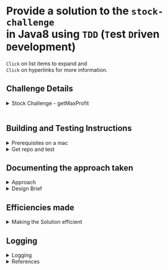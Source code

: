 # Provide a solution to the `stock-challenge`<br/> in Java8 using `TDD` (`T`est `D`riven `D`evelopment)

`Click` on list items to expand and<br/>
`Click` on hyperlinks for more information.

## Challenge Details

<details><summary>Stock Challenge - getMaxProfit</summary>
<br/>
This technical challenge is as much about clean, simple solution and code as it is about problem solving.
<br/>
<br/>
Suppose we could access yesterday's stock prices as a list, where:
<br/>
<br/>
The indices are the time in minutes past trade opening time, which was 10:00am local time.
The values are the price in dollars of the stock at that time.

So if the stock cost `$5` at `11:00am`, `stock_prices_yesterday[60] = 5`.

<br/>
Write an efficient function that takes an array of stock prices and returns the best profit could have been made from 1 purchase and 1 sale of 1 stock.

For example:

```java
int[] stockPrices = {10, 7, 5, 8, 11, 9};

Assert.assertEquals (6, getMaxProfit(stockPrices)); // returns 6 (buy at $5 sell at $11)
```

You must buy before you sell. You may not buy and sell in the same time step (at least 1 minute must pass).

Expectations

- Implement a solution in Java.
- Prove it works by creating unit tests that test the possible scenarios that the numbers could present.
- Include any comments that you think will be relevant to provide any context around the approach taken / solution developed.

</details>
<br/>

## Building and Testing Instructions

<details><summary>Prerequisites on a mac</summary>
<br/>

- Java 8 sdk
- Maven 3

```bash
$ java -version
java version "1.8.0_251"
Java(TM) SE Runtime Environment (build 1.8.0_251-b08)
Java HotSpot(TM) 64-Bit Server VM (build 25.251-b08, mixed mode)

$ export JAVA_HOME=`/usr/libexec/java_home -v "1.8*"`

$ mvn -v
Apache Maven 3.6.3 (cecedd343002696d0abb50b32b541b8a6ba2883f)
Maven home: /usr/local/Cellar/maven/3.6.3_1/libexec
Java version: 1.8.0_261, vendor: Oracle Corporation, runtime: /Library/Java/JavaVirtualMachines/jdk1.8.0_261.jdk/Contents/Home/jre
Default locale: en_AU, platform encoding: UTF-8
OS name: "mac os x", version: "10.15.4", arch: "x86_64", family: "mac"
```

- References
  - [Download latest java 8 sdk (jdk-8u261-macosx-x64.dmg)](https://www.oracle.com/au/java/technologies/javase/javase-jdk8-downloads.html)
  - [Installing Apache Maven](https://maven.apache.org/install.html)

</details>

<details><summary>Get repo and test</summary>

- Clone repository
- Maven package to build, package and test

```bash
$ git clone https://github.com/shawfire/stock-challenge.git

$ cd stock-challenge

$ mvn test
[INFO] Scanning for projects...
[INFO]
[INFO] ----------------< net.shawfire.stocks:stock-challenge >-----------------
[INFO] Building stock-challenge 1.0
[INFO] --------------------------------[ jar ]---------------------------------
[INFO]
[INFO] --- maven-resources-plugin:2.6:resources (default-resources) @ stock-challenge ---
[INFO] Using 'UTF-8' encoding to copy filtered resources.
[INFO] Copying 2 resources
[INFO]
[INFO] --- maven-compiler-plugin:3.8.1:compile (default-compile) @ stock-challenge ---
[INFO] Nothing to compile - all classes are up to date
[INFO]
[INFO] --- maven-resources-plugin:2.6:testResources (default-testResources) @ stock-challenge ---
[INFO] Using 'UTF-8' encoding to copy filtered resources.
[INFO] Copying 2 resources
[INFO]
[INFO] --- maven-compiler-plugin:3.8.1:testCompile (default-testCompile) @ stock-challenge ---
[INFO] Nothing to compile - all classes are up to date
[INFO]
[INFO] --- maven-surefire-plugin:2.12.4:test (default-test) @ stock-challenge ---
[INFO] Surefire report directory: /Users/johnshaw/dev/stock-challenge/target/surefire-reports

-------------------------------------------------------
 T E S T S
-------------------------------------------------------
Running net.shawfire.stocks.StockUtilsTest
getMaxProfit time for 1000 calls of 360 data set: 0.042877489 seconds
0    [main] INFO  net.shawfire.stocks.StockUtils  - getMaxProfit([10, 7, 5, 8, 11, 9])
0    [main] INFO  net.shawfire.stocks.StockUtils  - getMaxProfit buy[2]: 5, sell[4] : 11, maxProfit: 6
getMaxProfit time for 0.1M data set: PT0.004254S
16   [main] INFO  net.shawfire.stocks.StockUtils  - getMaxProfit([2, 2, 3, 2, 3, 15, 41, 23, 44, 44, 42, 1, 44])
16   [main] INFO  net.shawfire.stocks.StockUtils  - getMaxProfit buy[3]: 2, sell[12] : 44, maxProfit: 42
17   [main] INFO  net.shawfire.stocks.StockUtils  - getMaxProfit([2, 1, 3, 2, 3])
17   [main] INFO  net.shawfire.stocks.StockUtils  - getMaxProfit buy[1]: 1, sell[4] : 3, maxProfit: 2
18   [main] INFO  net.shawfire.stocks.StockUtils  - getMaxProfit([10, 7, 5])
18   [main] INFO  net.shawfire.stocks.StockUtils  - getMaxProfit buy[0]: 10, sell[2] : 5, maxProfit: -5
18   [main] INFO  net.shawfire.stocks.StockUtils  - getMaxProfit([1, 2, 3, 3])
18   [main] INFO  net.shawfire.stocks.StockUtils  - getMaxProfit buy[0]: 1, sell[3] : 3, maxProfit: 2
19   [main] INFO  net.shawfire.stocks.StockUtils  - getMaxProfit([1, 2, 3, 4])
19   [main] INFO  net.shawfire.stocks.StockUtils  - getMaxProfit buy[0]: 1, sell[3] : 4, maxProfit: 3
19   [main] INFO  net.shawfire.stocks.StockUtils  - getMaxProfit([10, 7, 5, 8])
20   [main] INFO  net.shawfire.stocks.StockUtils  - getMaxProfit buy[1]: 7, sell[3] : 8, maxProfit: 1
20   [main] INFO  net.shawfire.stocks.StockUtils  - getMaxProfit([0, 7])
20   [main] ERROR net.shawfire.stocks.StockUtils  - There must be at least three elements in the array in order to calculate a profit.
22   [main] INFO  net.shawfire.stocks.StockUtils  - getMaxProfit([488, 59, 103, 412, 82, 483, 236, 171, 289, 303, 196, 341, 486, 322, 362, 136, 113, 146, 247, 41, 222, 106, 32, 477, 420, 215, 284, 299, 339, 493, 306, 128, 351, 481, 158, 333, 4, 486, 407, 258, 42, 94, 59, 104, 375, 253, 381, 239, 56, 257, 26, 9, 105, 255, 410, 37, 475, 464, 262, 334, 53, 94, 107, 475, 281, 85, 165, 472, 405, 105, 300, 434, 299, 388, 137, 21, 35, 365, 406, 170, 90, 221, 337, 34, 64, 386, 140, 79, 321, 200, 178, 273, 195, 410, 404, 329, 243, 373, 493, 496, 29, 343, 366, 448, 51, 450, 418, 381, 193, 472, 321, 26, 18, 336, 168, 349, 235, 257, 74, 379, 421, 292, 499, 168, 362, 117, 218, 92, 398, 211, 287, 326, 240, 214, 275, 8, 12, 94, 270, 316, 159, 427, 331, 364, 396, 453, 124, 72, 56, 275, 379, 377, 29, 485, 177, 437, 433, 206, 257, 220, 247, 491, 178, 174, 416, 289, 140, 468, 284, 123, 179, 125, 254, 457, 226, 171, 233, 196, 196, 301, 231, 96, 325, 413, 422, 404, 450, 247, 62, 376, 233, 249, 385, 407, 114, 209, 485, 371, 361, 125, 156, 389, 115, 218, 372, 113, 251, 443, 311, 306, 154, 348, 321, 368, 190, 102, 252, 175, 267, 18, 303, 50, 304, 439, 396, 363, 322, 347, 70, 293, 105, 156, 15, 482, 20, 187, 163, 349, 118, 400, 140, 111, 73, 88, 460, 87, 301, 320, 29, 182, 342, 63, 356, 15, 140, 52, 360, 7, 382, 165, 274, 337, 399, 171, 395, 45, 423, 2, 344, 227, 130, 320, 30, 118, 470, 434, 193, 85, 191, 329, 227, 436, 326, 339, 437, 189, 117, 251, 491, 388, 443, 440, 78, 283, 354, 389, 144, 211, 174, 331, 132, 245, 438, 4, 292, 235, 82, 443, 444, 134, 386, 13, 16, 79, 113, 337, 277, 13, 132, 121, 403, 233, 52, 314, 370, 82, 14, 452, 215, 162, 315, 487, 300, 289, 421, 360, 61, 114, 255, 40, 104, 188, 318, 247, 114, 9, 263, 85, 242, 465, 44, 319, 491, 359, 109, 85, 100, 154, 331, 346])
23   [main] DEBUG net.shawfire.stocks.StockUtils  - getMaxProfit buy[0]: 488, sell[2] : 103, profit: -385, maxProfit: -385
23   [main] DEBUG net.shawfire.stocks.StockUtils  - getMaxProfit buy[0]: 488, sell[3] : 412, profit: -76, maxProfit: -76
24   [main] DEBUG net.shawfire.stocks.StockUtils  - getMaxProfit buy[0]: 488, sell[5] : 483, profit: -5, maxProfit: -5
24   [main] DEBUG net.shawfire.stocks.StockUtils  - getMaxProfit buy[0]: 488, sell[12] : 486, profit: -2, maxProfit: -2
25   [main] DEBUG net.shawfire.stocks.StockUtils  - getMaxProfit buy[0]: 488, sell[29] : 493, profit: 5, maxProfit: 5
25   [main] DEBUG net.shawfire.stocks.StockUtils  - getMaxProfit buy[0]: 488, sell[98] : 493, profit: 5, maxProfit: 5
25   [main] DEBUG net.shawfire.stocks.StockUtils  - getMaxProfit buy[0]: 488, sell[99] : 496, profit: 8, maxProfit: 8
25   [main] DEBUG net.shawfire.stocks.StockUtils  - getMaxProfit buy[0]: 488, sell[122] : 499, profit: 11, maxProfit: 11
25   [main] DEBUG net.shawfire.stocks.StockUtils  - getMaxProfit buy[1]: 59, maxSell[122] : 499, profit: 440, maxProfit: 440
26   [main] DEBUG net.shawfire.stocks.StockUtils  - getMaxProfit buy[19]: 41, maxSell[122] : 499, profit: 458, maxProfit: 458
26   [main] DEBUG net.shawfire.stocks.StockUtils  - getMaxProfit buy[22]: 32, maxSell[122] : 499, profit: 467, maxProfit: 467
26   [main] DEBUG net.shawfire.stocks.StockUtils  - getMaxProfit buy[36]: 4, maxSell[122] : 499, profit: 495, maxProfit: 495
26   [main] DEBUG net.shawfire.stocks.StockUtils  - getMaxProfit buy[267]: 2, sell[269] : 227, profit: 225, maxProfit: 495
26   [main] DEBUG net.shawfire.stocks.StockUtils  - getMaxProfit buy[267]: 2, sell[271] : 320, profit: 318, maxProfit: 495
26   [main] DEBUG net.shawfire.stocks.StockUtils  - getMaxProfit buy[267]: 2, sell[274] : 470, profit: 468, maxProfit: 495
26   [main] DEBUG net.shawfire.stocks.StockUtils  - getMaxProfit buy[267]: 2, sell[288] : 491, profit: 489, maxProfit: 495
27   [main] DEBUG net.shawfire.stocks.StockUtils  - getMaxProfit buy[267]: 2, sell[352] : 491, profit: 489, maxProfit: 495
27   [main] INFO  net.shawfire.stocks.StockUtils  - getMaxProfit buy[267]: 2, sell[352] : 491, maxProfit: 495
getMaxProfit time for 1 calls of 360 data set: 0.005335495 seconds
Tests run: 11, Failures: 0, Errors: 0, Skipped: 0, Time elapsed: 0.254 sec

Results :

Tests run: 11, Failures: 0, Errors: 0, Skipped: 0

[INFO] ------------------------------------------------------------------------
[INFO] BUILD SUCCESS
[INFO] ------------------------------------------------------------------------
[INFO] Total time:  1.750 s
[INFO] Finished at: 2020-09-17T08:03:12+10:00
[INFO] ------------------------------------------------------------------------
```

</details>

## Documenting the approach taken

<details><summary>Approach</summary>

- Used a `TDD` (`T`est `D`riven `D`esign) Approach within IntelliJ IDEA
- Used `Java 8` and `Junit 4`
- Used Maven directory structure and a `pom.xml` to support command line build and test.
- Each feature and capability has a corresponding test due to the `TDD` approach that has been followed.
</details>

<details><summary>Design Brief</summary>

Find the maximum profit given a list of consecutive stock prices.

- Each element in the stockPrices array represents the dollar value at 10am plus the index value.
- The profit can only be calculated when the buy and sell are separated by more than one minute.
- The profit can't be calculated from consecutive stock prices.
- There must be a minimum of 3 values in the array in order to calculate a profit.

</details>

## Efficiencies made

<details><summary>Making the Solution efficient</summary>

- By finding the next buy stockPrice that is less than the last stockPrice used to calculate the last maxProfit. The efficiency gained was a timing of 0.059 seconds
  as apposed to 4.454 seconds for the initial version for a data set of 100,000 prices.
- By finding the next sell price that is higher than the last stockPrice used to calculate the last maxProfit. The efficiency gained was a timing of 0.0254 seconds as apposed to the above timing on a set of 100,000 prices.
- By reusing the maxSalePrice while it is still current when the maxBuyPrice has changed. The efficiency gained was a timing of 0.0025 seconds as apposed to the above timing on a set of 100,000 prices.

</details>

## Logging

<details><summary>Logging</summary>

- Added logging for monitoring.
- Change logging for tests in `src/test/resources/log4j.properties`
- The logging slows down the benchmark to `0.0133` seconds. Which is still lower than all the timing; except for the last efficiency that was made (which was `0.0025` seconds). Apart from monitoring logging is great aid for performance tuning based analysis of the logs.
- The benchmark test switches logging to `ERROR`, then restores the logger level.
- From analyzing the logs an efficiency of `0.004254S` seconds as apposed to `0.0133` seconds with logging set to `ERROR`. The new sellPrice is only taken into account if it is greater than the previous max sell price as the function is iterating.

```bash
# Set root logger level to INFO, DEBUG or ERROR and its only appender to A1.
log4j.rootLogger=INFO, A1
```

</details>

<details><summary>References</summary>

- [junit4 docs](https://junit.org/junit4/)
</details>
